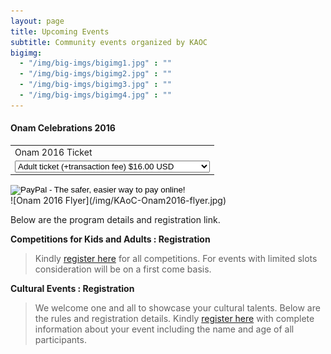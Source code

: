 ```yaml
---
layout: page
title: Upcoming Events
subtitle: Community events organized by KAOC
bigimg:
  - "/img/big-imgs/bigimg1.jpg" : ""
  - "/img/big-imgs/bigimg2.jpg" : ""
  - "/img/big-imgs/bigimg3.jpg" : ""
  - "/img/big-imgs/bigimg4.jpg" : ""
---
```


#### Onam Celebrations 2016
<form action="https://www.paypal.com/cgi-bin/webscr" method="post" target="_top">
<input type="hidden" name="cmd" value="_s-xclick">
<input type="hidden" name="hosted_button_id" value="FA5UNQKMXY83S">
<table>
<tr><td><input type="hidden" name="on0" value="Onam 2016 Ticket">Onam 2016 Ticket</td></tr><tr><td><select name="os0">
	<option value="Adult ticket (+transaction fee)">Adult ticket (+transaction fee) $16.00 USD</option>
	<option value="Kids 5 to 10 years (+transaction fee)">Kids 5 to 10 years (+transaction fee) $11.00 USD</option>
</select> </td></tr>
</table>
<input type="hidden" name="currency_code" value="USD">
<input type="image" src="https://www.paypalobjects.com/en_US/i/btn/btn_buynowCC_LG.gif" border="0" name="submit" alt="PayPal - The safer, easier way to pay online!">
<img alt="" border="0" src="https://www.paypalobjects.com/en_US/i/scr/pixel.gif" width="1" height="1">
</form>
![Onam 2016 Flyer](/img/KAoC-Onam2016-flyer.jpg)

Below are the program details and registration link.

**Competitions for Kids and Adults : Registration**

>Kindly [register here](https://goo.gl/forms/dx6pfp1Rc8v1HEiS2) for all competitions. For events with limited slots consideration will be on a first come basis.

**Cultural Events : Registration**

>We welcome one and all to showcase your cultural talents. Below are the rules and registration details. 
Kindly [register here](https://goo.gl/forms/pZeRv2an8V55coAt2) with complete information about your event including the name and age of all participants.

